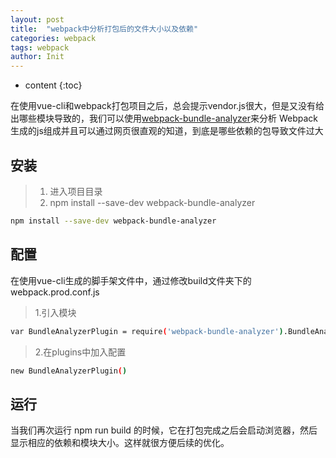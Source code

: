 ```yaml
---
layout: post
title:  "webpack中分析打包后的文件大小以及依赖"
categories: webpack
tags: webpack
author: Init
---
```


* content
{:toc}

在使用vue-cli和webpack打包项目之后，总会提示vendor.js很大，但是又没有给出哪些模块导致的，我们可以使用[webpack-bundle-analyzer](https://www.npmjs.com/package/webpack-bundle-analyzer)来分析 Webpack 生成的js组成并且可以通过网页很直观的知道，到底是哪些依赖的包导致文件过大





## 安装

> 1. 进入项目目录
> 2. npm install --save-dev webpack-bundle-analyzer

``` sh
npm install --save-dev webpack-bundle-analyzer
```

## 配置

在使用vue-cli生成的脚手架文件中，通过修改build文件夹下的webpack.prod.conf.js

> 1.引入模块 

``` sh
var BundleAnalyzerPlugin = require('webpack-bundle-analyzer').BundleAnalyzerPlugin;
```

>2.在plugins中加入配置

``` sh
new BundleAnalyzerPlugin()
```

## 运行

当我们再次运行 npm run build 的时候，它在打包完成之后会启动浏览器，然后显示相应的依赖和模块大小。这样就很方便后续的优化。
